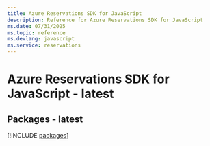 ```yaml
---
title: Azure Reservations SDK for JavaScript
description: Reference for Azure Reservations SDK for JavaScript
ms.date: 07/31/2025
ms.topic: reference
ms.devlang: javascript
ms.service: reservations
---
```

# Azure Reservations SDK for JavaScript - latest
## Packages - latest
[!INCLUDE [packages](reservations-index.md)]